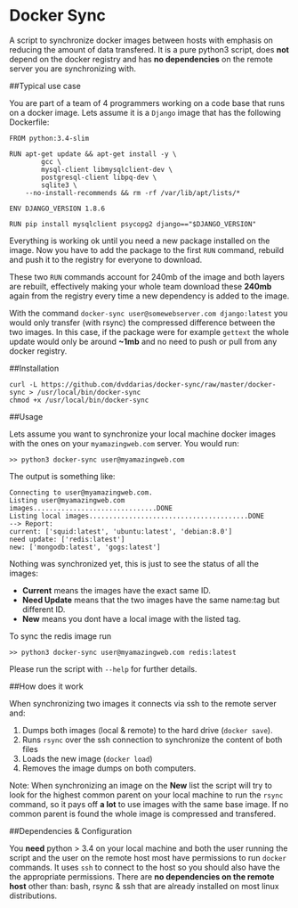 # Docker Sync

A script to synchronize docker images between hosts with emphasis on reducing the amount of data transfered. It is a pure python3 script, does **not** depend on the docker registry and has **no dependencies** on the remote server you are synchronizing with.

##Typical use case

You are part of a team of 4 programmers working on a code base that runs on a docker image. Lets assume it is a `Django` image that has the following Dockerfile:

	FROM python:3.4-slim

	RUN apt-get update && apt-get install -y \
			gcc \
			mysql-client libmysqlclient-dev \
			postgresql-client libpq-dev \
			sqlite3 \
		--no-install-recommends && rm -rf /var/lib/apt/lists/*

	ENV DJANGO_VERSION 1.8.6

	RUN pip install mysqlclient psycopg2 django=="$DJANGO_VERSION"

Everything is working ok until you need a new package installed on the image. Now you have to add the package to the first `RUN` command, rebuild and push it to the registry for everyone to download.

These two `RUN` commands account for 240mb of the image and both layers are rebuilt, effectively making your whole team download these **240mb** again from the registry every time a new dependency is added to the image.

With the command `docker-sync user@somewebserver.com django:latest` you would only transfer (with rsync) the compressed difference between the two images. In this case, if the package were for example `gettext` the whole update would only be around **~1mb** and no need to push or pull from any docker registry.

##Installation

	curl -L https://github.com/dvddarias/docker-sync/raw/master/docker-sync > /usr/local/bin/docker-sync
	chmod +x /usr/local/bin/docker-sync

##Usage

Lets assume you want to synchronize your local machine docker images with the ones on your `myamazingweb.com` server. You would run:

	>> python3 docker-sync user@myamazingweb.com

The output is something like:

	Connecting to user@myamazingweb.com.
	Listing user@myamazingweb.com images...............................DONE
	Listing local images........................................DONE
	--> Report:
	current: ['squid:latest', 'ubuntu:latest', 'debian:8.0']
	need update: ['redis:latest']
	new: ['mongodb:latest', 'gogs:latest']

Nothing was synchronized yet, this is just to see the status of all the images:

* **Current** means the images have the exact same ID.
* **Need Update** means that the two images have the same name:tag but different ID.
* **New** means you dont have a local image with the listed tag.

To sync the redis image run

	>> python3 docker-sync user@myamazingweb.com redis:latest

Please run the script with `--help` for further details.

##How does it work

When synchronizing two images it connects via ssh to the remote server and:
 1. Dumps both images (local & remote) to the hard drive (`docker save`).
 2. Runs `rsync` over the ssh connection to synchronize the content of both files
 3. Loads the new image (`docker load`)
 4. Removes the image dumps on both computers.

Note: When synchronizing an image on the **New** list the script will try to look for the highest common parent on your local machine to run the `rsync` command, so it pays off **a lot** to use images with the same base image. If no common parent is found the whole image is compressed and transfered.

##Dependencies & Configuration

You **need** python > 3.4 on your local machine and both the user running the script and the user on the remote host most have permissions to run `docker` commands. It uses `ssh` to connect to the host so you should also have the the appropriate permissions. There are **no dependencies on the remote host** other than: bash, rsync & ssh that are already installed on most linux distributions.




